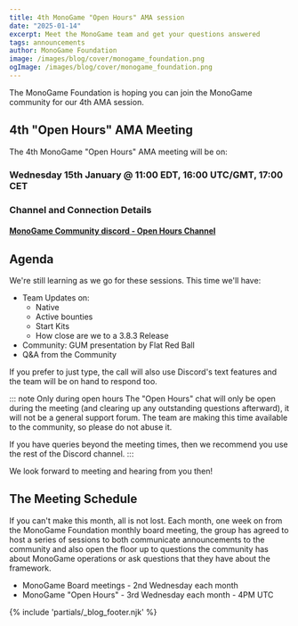 ```yaml
---
title: 4th MonoGame "Open Hours" AMA session
date: "2025-01-14"
excerpt: Meet the MonoGame team and get your questions answered
tags: announcements
author: MonoGame Foundation
image: /images/blog/cover/monogame_foundation.png
ogImage: /images/blog/cover/monogame_foundation.png
---
```


The MonoGame Foundation is hoping you can join the MonoGame community for our 4th AMA session.

## 4th "Open Hours" AMA Meeting

The 4th MonoGame "Open Hours" AMA meeting will be on:

### Wednesday 15th January @ 11:00 EDT, 16:00 UTC/GMT, 17:00 CET 

### Channel and Connection Details

#### [MonoGame Community discord - Open Hours Channel](https://discord.gg/monogame?event=1328711606636646430)

## Agenda

We're still learning as we go for these sessions.
This time we'll have:
* Team Updates on:
    * Native
    * Active bounties
    * Start Kits
    * How close are we to a 3.8.3 Release
* Community: GUM presentation by Flat Red Ball
* Q&A from the Community

If you prefer to just type, the call will also use Discord's text features and the team will be on hand to respond too.

::: note Only during open hours
The "Open Hours" chat will only be open during the meeting (and clearing up any outstanding questions afterward), it will not be a general support forum.  The team are making this time available to the community, so please do not abuse it.

If you have queries beyond the meeting times, then we recommend you use the rest of the Discord channel.
:::

We look forward to meeting and hearing from you then!

## The Meeting Schedule

If you can't make this month, all is not lost. Each month, one week on from the MonoGame Foundation monthly board meeting, the group has agreed to host a series of sessions to both communicate announcements to the community and also open the floor up to questions the community has about MonoGame operations or ask questions that they have about the framework.

* MonoGame Board meetings - 2nd Wednesday each month
* MonoGame "Open Hours" - 3rd Wednesday each month - 4PM UTC

{% include 'partials/_blog_footer.njk' %}